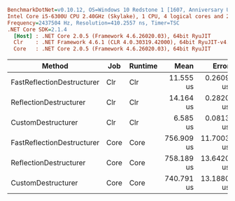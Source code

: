 ``` ini

BenchmarkDotNet=v0.10.12, OS=Windows 10 Redstone 1 [1607, Anniversary Update] (10.0.14393.1944)
Intel Core i5-6300U CPU 2.40GHz (Skylake), 1 CPU, 4 logical cores and 2 physical cores
Frequency=2437504 Hz, Resolution=410.2557 ns, Timer=TSC
.NET Core SDK=2.1.4
  [Host] : .NET Core 2.0.5 (Framework 4.6.26020.03), 64bit RyuJIT
  Clr    : .NET Framework 4.6.1 (CLR 4.0.30319.42000), 64bit RyuJIT-v4.7.2117.0
  Core   : .NET Core 2.0.5 (Framework 4.6.26020.03), 64bit RyuJIT


```
|                     Method |  Job | Runtime |       Mean |      Error |     StdDev |     Median |   Gen 0 | Allocated |
|--------------------------- |----- |-------- |-----------:|-----------:|-----------:|-----------:|--------:|----------:|
| FastReflectionDestructurer |  Clr |     Clr |  11.555 us |  0.2609 us |  0.4359 us |  11.400 us |  3.2196 |   4.96 KB |
|     ReflectionDestructurer |  Clr |     Clr |  14.164 us |  0.2820 us |  0.8182 us |  13.810 us |  3.2196 |   4.96 KB |
|         CustomDestructurer |  Clr |     Clr |   6.585 us |  0.0813 us |  0.0721 us |   6.565 us |  2.2354 |   3.44 KB |
| FastReflectionDestructurer | Core |    Core | 756.909 us | 11.7003 us |  9.7703 us | 755.749 us | 10.7422 |   17.2 KB |
|     ReflectionDestructurer | Core |    Core | 758.189 us | 13.6420 us | 12.0933 us | 753.921 us | 10.7422 |   17.2 KB |
|         CustomDestructurer | Core |    Core | 740.791 us | 13.1880 us | 12.3361 us | 741.054 us |  9.7656 |  15.74 KB |
